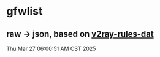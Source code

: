 # gfwlist
## raw -> json, based on [v2ray-rules-dat](https://github.com/Loyalsoldier/v2ray-rules-dat)
Thu Mar 27 06:00:51 AM CST 2025

